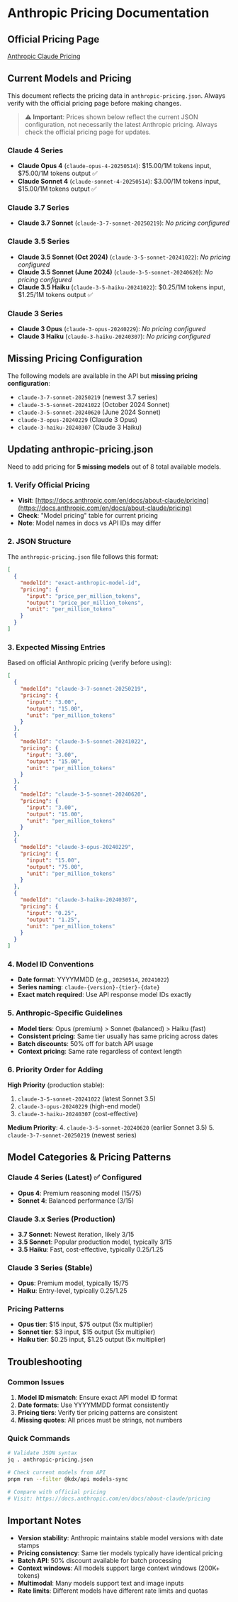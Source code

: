# Anthropic Pricing Documentation

## Official Pricing Page

[Anthropic Claude Pricing](https://docs.anthropic.com/en/docs/about-claude/pricing)

## Current Models and Pricing

This document reflects the pricing data in `anthropic-pricing.json`. Always verify with the official pricing page before making changes.

> **⚠️ Important**: Prices shown below reflect the current JSON configuration, not necessarily the latest Anthropic pricing. Always check the official pricing page for updates.

### Claude 4 Series

- **Claude Opus 4** (`claude-opus-4-20250514`): $15.00/1M tokens input, $75.00/1M tokens output ✅
- **Claude Sonnet 4** (`claude-sonnet-4-20250514`): $3.00/1M tokens input, $15.00/1M tokens output ✅

### Claude 3.7 Series

- **Claude 3.7 Sonnet** (`claude-3-7-sonnet-20250219`): *No pricing configured*

### Claude 3.5 Series

- **Claude 3.5 Sonnet (Oct 2024)** (`claude-3-5-sonnet-20241022`): *No pricing configured*
- **Claude 3.5 Sonnet (June 2024)** (`claude-3-5-sonnet-20240620`): *No pricing configured*
- **Claude 3.5 Haiku** (`claude-3-5-haiku-20241022`): $0.25/1M tokens input, $1.25/1M tokens output ✅

### Claude 3 Series

- **Claude 3 Opus** (`claude-3-opus-20240229`): *No pricing configured*
- **Claude 3 Haiku** (`claude-3-haiku-20240307`): *No pricing configured*

## Missing Pricing Configuration

The following models are available in the API but **missing pricing configuration**:
- `claude-3-7-sonnet-20250219` (newest 3.7 series)
- `claude-3-5-sonnet-20241022` (October 2024 Sonnet)
- `claude-3-5-sonnet-20240620` (June 2024 Sonnet)
- `claude-3-opus-20240229` (Claude 3 Opus)
- `claude-3-haiku-20240307` (Claude 3 Haiku)

## Updating anthropic-pricing.json

Need to add pricing for **5 missing models** out of 8 total available models.

### 1. Verify Official Pricing
- **Visit**: [https://docs.anthropic.com/en/docs/about-claude/pricing](https://docs.anthropic.com/en/docs/about-claude/pricing)
- **Check**: "Model pricing" table for current pricing
- **Note**: Model names in docs vs API IDs may differ

### 2. JSON Structure
The `anthropic-pricing.json` file follows this format:

```json
[
  {
    "modelId": "exact-anthropic-model-id",
    "pricing": {
      "input": "price_per_million_tokens",
      "output": "price_per_million_tokens",
      "unit": "per_million_tokens"
    }
  }
]
```

### 3. Expected Missing Entries
Based on official Anthropic pricing (verify before using):

```json
[
  {
    "modelId": "claude-3-7-sonnet-20250219",
    "pricing": {
      "input": "3.00",
      "output": "15.00",
      "unit": "per_million_tokens"
    }
  },
  {
    "modelId": "claude-3-5-sonnet-20241022",
    "pricing": {
      "input": "3.00",
      "output": "15.00", 
      "unit": "per_million_tokens"
    }
  },
  {
    "modelId": "claude-3-5-sonnet-20240620",
    "pricing": {
      "input": "3.00",
      "output": "15.00",
      "unit": "per_million_tokens"
    }
  },
  {
    "modelId": "claude-3-opus-20240229",
    "pricing": {
      "input": "15.00",
      "output": "75.00",
      "unit": "per_million_tokens"
    }
  },
  {
    "modelId": "claude-3-haiku-20240307",
    "pricing": {
      "input": "0.25",
      "output": "1.25",
      "unit": "per_million_tokens"
    }
  }
]
```

### 4. Model ID Conventions
- **Date format**: YYYYMMDD (e.g., `20250514`, `20241022`)
- **Series naming**: `claude-{version}-{tier}-{date}`
- **Exact match required**: Use API response model IDs exactly

### 5. Anthropic-Specific Guidelines
- **Model tiers**: Opus (premium) > Sonnet (balanced) > Haiku (fast)
- **Consistent pricing**: Same tier usually has same pricing across dates
- **Batch discounts**: 50% off for batch API usage
- **Context pricing**: Same rate regardless of context length

### 6. Priority Order for Adding
**High Priority** (production stable):
1. `claude-3-5-sonnet-20241022` (latest Sonnet 3.5)
2. `claude-3-opus-20240229` (high-end model)
3. `claude-3-haiku-20240307` (cost-effective)

**Medium Priority**:
4. `claude-3-5-sonnet-20240620` (earlier Sonnet 3.5)
5. `claude-3-7-sonnet-20250219` (newest series)

## Model Categories & Pricing Patterns

### Claude 4 Series (Latest) ✅ Configured
- **Opus 4**: Premium reasoning model ($15/$75)
- **Sonnet 4**: Balanced performance ($3/$15)

### Claude 3.x Series (Production)
- **3.7 Sonnet**: Newest iteration, likely $3/$15
- **3.5 Sonnet**: Popular production model, typically $3/$15
- **3.5 Haiku**: Fast, cost-effective, typically $0.25/$1.25

### Claude 3 Series (Stable)
- **Opus**: Premium model, typically $15/$75
- **Haiku**: Entry-level, typically $0.25/$1.25

### Pricing Patterns
- **Opus tier**: $15 input, $75 output (5x multiplier)
- **Sonnet tier**: $3 input, $15 output (5x multiplier)
- **Haiku tier**: $0.25 input, $1.25 output (5x multiplier)

## Troubleshooting

### Common Issues
1. **Model ID mismatch**: Ensure exact API model ID format
2. **Date formats**: Use YYYYMMDD format consistently
3. **Pricing tiers**: Verify tier pricing patterns are consistent
4. **Missing quotes**: All prices must be strings, not numbers

### Quick Commands
```bash
# Validate JSON syntax
jq . anthropic-pricing.json

# Check current models from API
pnpm run --filter @kdx/api models-sync

# Compare with official pricing
# Visit: https://docs.anthropic.com/en/docs/about-claude/pricing
```

## Important Notes

- **Version stability**: Anthropic maintains stable model versions with date stamps
- **Pricing consistency**: Same tier models typically have identical pricing
- **Batch API**: 50% discount available for batch processing
- **Context windows**: All models support large context windows (200K+ tokens)
- **Multimodal**: Many models support text and image inputs
- **Rate limits**: Different models have different rate limits and quotas
